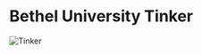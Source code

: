 # Bethel University Tinker


![Tinker](https://i.ytimg.com/vi/PLBZ9Rk7FyA/maxresdefault.jpg "Tinker")
